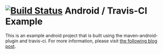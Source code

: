 [![Build Status](https://secure.travis-ci.org/leviwilson/android-travis-ci-example.png)](http://travis-ci.org/leviwilson/android-travis-ci-example)
Android / Travis-CI Example
===========================
This is an example android project that is built using the maven-android-plugin and travis-ci.  For more information, please visit [the following blog post](http://levi-wilson.blogspot.com/2012/06/maven-android-travis-ci-and-more.html).
